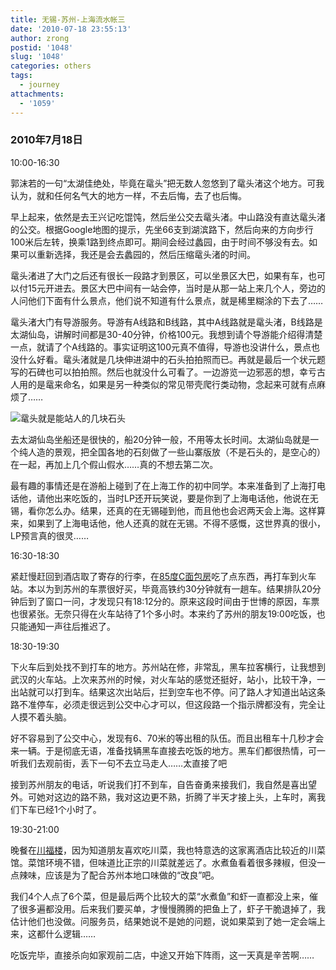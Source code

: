 ```yaml
---
title: 无锡-苏州-上海流水帐三
date: '2010-07-18 23:55:13'
author: zrong
postid: '1048'
slug: '1048'
categories: others
tags:
  - journey
attachments:
  - '1059'
---
```


### 2010年7月18日

10:00-16:30

郭沫若的一句“太湖佳绝处，毕竟在鼋头”把无数人忽悠到了鼋头渚这个地方。可我认为，就和任何名气大的地方一样，不去后悔，去了也后悔。

早上起来，依然是去王兴记吃馄饨，然后坐公交去鼋头渚。中山路没有直达鼋头渚的公交。根据Google地图的提示，先坐66支到湖滨路下，然后向来的方向步行100米后左转，换乘1路到终点即可。期间会经过蠡园，由于时间不够没有去。如果可以重新选择，我还是会去蠡园的，然后压缩鼋头渚的时间。<!--more-->

鼋头渚进了大门之后还有很长一段路才到景区，可以坐景区大巴，如果有车，也可以付15元开进去。景区大巴中间有一站会停，当时是从那一站上来几个人，旁边的人问他们下面有什么景点，他们说不知道有什么景点，就是稀里糊涂的下去了……

鼋头渚大门有导游服务。导游有A线路和B线路，其中A线路就是鼋头渚，B线路是太湖仙岛，讲解时间都是30-40分钟，价格100元。我想到请个导游能介绍得清楚一点，就请了个A线路的。事实证明这100元真不值得，导游也没讲什么，景点也没什么好看。鼋头渚就是几块伸进湖中的石头拍拍照而已。再就是最后一个状元题写的石碑也可以拍拍照。然后也就没什么可看了。一边游览一边邪恶的想，幸亏古人用的是鼋来命名，如果是另一种类似的常见带壳爬行类动物，念起来可就有点麻烦了……

![](/uploads/2010/07/yuantouzhu.jpg "鼋头就是能站人的几块石头")

去太湖仙岛坐船还是很快的，船20分钟一般，不用等太长时间。太湖仙岛就是一个纯人造的景观，把全国各地的石刻做了一些山寨版放（不是石头的，是空心的）在一起，再加上几个假山假水……真的不想去第二次。

最有趣的事情还是在游船上碰到了在上海工作的初中同学。本来准备到了上海打电话他，请他出来吃饭的，当时LP还开玩笑说，要是你到了上海电话他，他说在无锡，看你怎么办。结果，还真的在无锡碰到他，而且他也会迟两天会上海。这样算来，如果到了上海电话他，他人还真的就在无锡。不得不感慨，这世界真的很小，LP预言真的很灵……

16:30-18:30

紧赶慢赶回到酒店取了寄存的行李，在[85度C面包房](http://www.dianping.com/shop/2906668)吃了点东西，再打车到火车站。本以为到苏州的车票很好买，毕竟高铁约30分钟就有一趟车。结果排队20分钟后到了窗口一问，才发现只有18:12分的。原来这段时间由于世博的原因，车票也很紧张。无奈只得在火车站待了1个多小时。本来约了苏州的朋友19:00吃饭，也只能通知一声往后推迟了。

18:30-19:30

下火车后到处找不到打车的地方。苏州站在修，非常乱，黑车拉客横行，让我想到武汉的火车站。上次来苏州的时候，对火车站的感觉还挺好，站小，比较干净，一出站就可以打到车。结果这次出站后，拦到空车也不停。问了路人才知道出站这条路不准停车，必须走很远到公交中心才可以，但这段路一个指示牌都没有，完全让人摸不着头脑。

好不容易到了公交中心，发现有6、70米的等出租的队伍。而且出租车十几秒才会来一辆。于是彻底无语，准备找辆黑车直接去吃饭的地方。黑车们都很热情，可一听我们去观前街，丢下一句不去立马走人……太直接了吧

接到苏州朋友的电话，听说我们打不到车，自告奋勇来接我们，我自然是喜出望外。可她对这边的路不熟，我对这边更不熟，折腾了半天才接上头，上车时，离我们下车已经1个小时了。

19:30-21:00

晚餐在[川福楼](http://www.dianping.com/shop/540229)，因为知道朋友喜欢吃川菜，我也特意选的这家离酒店比较近的川菜馆。菜馆环境不错，但味道比正宗的川菜就差远了。水煮鱼看着很多辣椒，但没一点辣味，应该是为了配合苏州本地口味做的“改良”吧。

我们4个人点了6个菜，但是最后两个比较大的菜“水煮鱼”和虾一直都没上来，催了很多遍都没用。后来我们要买单，才慢慢腾腾的把鱼上了，虾子干脆退掉了，我估计他们也没做。问服务员，结果她说不是她的问题，说如果菜到了她一定会端上来，这都什么逻辑……

吃饭完毕，直接杀向如家观前二店，中途又开始下阵雨，这一天真是辛苦啊……


